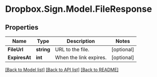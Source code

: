 # Dropbox.Sign.Model.FileResponse

## Properties

Name | Type | Description | Notes
------------ | ------------- | ------------- | -------------
**FileUrl** | **string** |  URL to the file.  | [optional] 
**ExpiresAt** | **int** |  When the link expires.  | [optional] 

[[Back to Model list]](../README.md#documentation-for-models) [[Back to API list]](../README.md#documentation-for-api-endpoints) [[Back to README]](../README.md)

